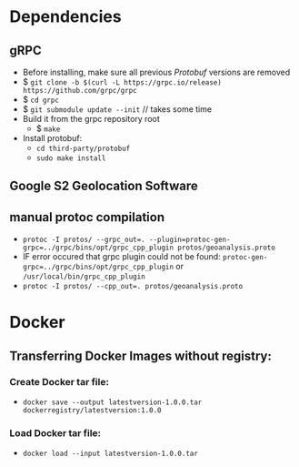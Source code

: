 

# Dependencies
## gRPC
- Before installing, make sure all previous _Protobuf_ versions are removed
- $ `git clone -b $(curl -L https://grpc.io/release) https://github.com/grpc/grpc`
- $ `cd grpc`
- $ `git submodule update --init` // takes some time
- Build it from the grpc repository root
    - $ `make`
- Install protobuf:
    - `cd third-party/protobuf`
    - `sudo make install`
## Google S2 Geolocation Software

## manual protoc compilation
- `protoc -I protos/ --grpc_out=. --plugin=protoc-gen-grpc=../grpc/bins/opt/grpc_cpp_plugin protos/geoanalysis.proto`
- IF error occured that grpc plugin could not be found: `protoc-gen-grpc=../grpc/bins/opt/grpc_cpp_plugin` or `/usr/local/bin/grpc_cpp_plugin`
- `protoc -I protos/ --cpp_out=. protos/geoanalysis.proto`

# Docker
## Transferring Docker Images without registry:
### Create Docker tar file:
- `docker save --output latestversion-1.0.0.tar dockerregistry/latestversion:1.0.0`
### Load Docker tar file:
- `docker load --input latestversion-1.0.0.tar`
